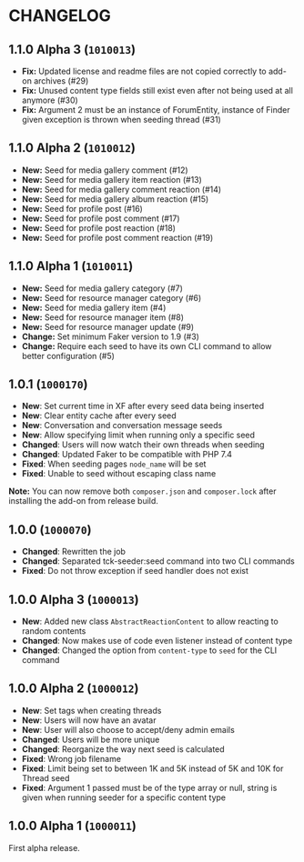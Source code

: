 CHANGELOG
==========================

## 1.1.0 Alpha 3 (`1010013`)

- **Fix:** Updated license and readme files are not copied correctly to add-on archives (#29)
- **Fix:** Unused content type fields still exist even after not being used at all anymore (#30)
- **Fix:** Argument 2 must be an instance of ForumEntity, instance of Finder given exception is thrown when seeding thread (#31)

## 1.1.0 Alpha 2 (`1010012`)

- **New:** Seed for media gallery comment (#12)
- **New:** Seed for media gallery item reaction (#13)
- **New:** Seed for media gallery comment reaction (#14)
- **New:** Seed for media gallery album reaction (#15)
- **New:** Seed for profile post (#16)
- **New:** Seed for profile post comment (#17)
- **New:** Seed for profile post reaction (#18)
- **New:** Seed for profile post comment reaction (#19)

## 1.1.0 Alpha 1 (`1010011`)

- **New:** Seed for media gallery category (#7)
- **New:** Seed for resource manager category (#6)
- **New:** Seed for media gallery item (#4)
- **New:** Seed for resource manager item (#8)
- **New:** Seed for resource manager update (#9)
- **Change:** Set minimum Faker version to 1.9 (#3)
- **Change:** Require each seed to have its own CLI command to allow better configuration (#5)

## 1.0.1 (`1000170`)

- **New**: Set current time in XF after every seed data being inserted
- **New**: Clear entity cache after every seed
- **New**: Conversation and conversation message seeds
- **New**: Allow specifying limit when running only a specific seed
- **Changed**: Users will now watch their own threads when seeding
- **Changed**: Updated Faker to be compatible with PHP 7.4
- **Fixed**: When seeding pages `node_name` will be set
- **Fixed**: Unable to seed without escaping class name

**Note:** You can now remove both `composer.json` and `composer.lock` after installing the add-on from release build.

## 1.0.0 (`1000070`)

- **Changed**: Rewritten the job
- **Changed**: Separated tck-seeder:seed command into two CLI commands
- **Fixed**: Do not throw exception if seed handler does not exist

## 1.0.0 Alpha 3 (`1000013`)

- **New**: Added new class `AbstractReactionContent` to allow reacting to random contents
- **Changed**: Now makes use of code even listener instead of content type
- **Changed**: Changed the option from `content-type` to `seed` for the CLI command

## 1.0.0 Alpha 2 (`1000012`)

- **New**: Set tags when creating threads
- **New**: Users will now have an avatar
- **New**: User will also choose to accept/deny admin emails
- **Changed**: Users will be more unique
- **Changed**: Reorganize the way next seed is calculated
- **Fixed**: Wrong job filename
- **Fixed**: Limit being set to between 1K and 5K instead of 5K and 10K for Thread seed
- **Fixed**: Argument 1 passed must be of the type array or null, string is given when running seeder for a specific content type

## 1.0.0 Alpha 1 (`1000011`)

First alpha release.